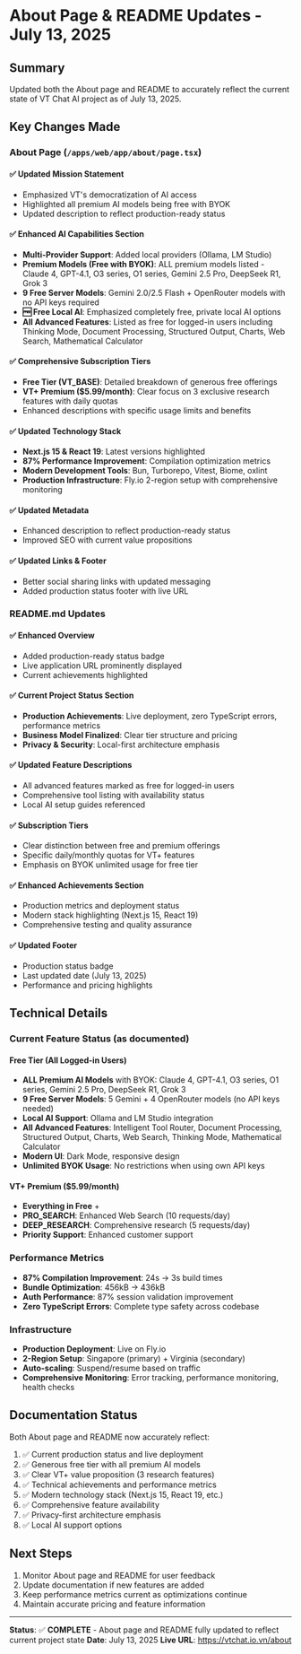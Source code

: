 # About Page & README Updates - July 13, 2025

## Summary

Updated both the About page and README to accurately reflect the current state of VT Chat AI project as of July 13, 2025.

## Key Changes Made

### About Page (`/apps/web/app/about/page.tsx`)

#### ✅ Updated Mission Statement

- Emphasized VT's democratization of AI access
- Highlighted all premium AI models being free with BYOK
- Updated description to reflect production-ready status

#### ✅ Enhanced AI Capabilities Section

- **Multi-Provider Support**: Added local providers (Ollama, LM Studio)
- **Premium Models (Free with BYOK)**: ALL premium models listed - Claude 4, GPT-4.1, O3 series, O1 series, Gemini 2.5 Pro, DeepSeek R1, Grok 3
- **9 Free Server Models**: Gemini 2.0/2.5 Flash + OpenRouter models with no API keys required
- **🆓 Free Local AI**: Emphasized completely free, private local AI options
- **All Advanced Features**: Listed as free for logged-in users including Thinking Mode, Document Processing, Structured Output, Charts, Web Search, Mathematical Calculator

#### ✅ Comprehensive Subscription Tiers

- **Free Tier (VT_BASE)**: Detailed breakdown of generous free offerings
- **VT+ Premium ($5.99/month)**: Clear focus on 3 exclusive research features with daily quotas
- Enhanced descriptions with specific usage limits and benefits

#### ✅ Updated Technology Stack

- **Next.js 15 & React 19**: Latest versions highlighted
- **87% Performance Improvement**: Compilation optimization metrics
- **Modern Development Tools**: Bun, Turborepo, Vitest, Biome, oxlint
- **Production Infrastructure**: Fly.io 2-region setup with comprehensive monitoring

#### ✅ Updated Metadata

- Enhanced description to reflect production-ready status
- Improved SEO with current value propositions

#### ✅ Updated Links & Footer

- Better social sharing links with updated messaging
- Added production status footer with live URL

### README.md Updates

#### ✅ Enhanced Overview

- Added production-ready status badge
- Live application URL prominently displayed
- Current achievements highlighted

#### ✅ Current Project Status Section

- **Production Achievements**: Live deployment, zero TypeScript errors, performance metrics
- **Business Model Finalized**: Clear tier structure and pricing
- **Privacy & Security**: Local-first architecture emphasis

#### ✅ Updated Feature Descriptions

- All advanced features marked as free for logged-in users
- Comprehensive tool listing with availability status
- Local AI setup guides referenced

#### ✅ Subscription Tiers

- Clear distinction between free and premium offerings
- Specific daily/monthly quotas for VT+ features
- Emphasis on BYOK unlimited usage for free tier

#### ✅ Enhanced Achievements Section

- Production metrics and deployment status
- Modern stack highlighting (Next.js 15, React 19)
- Comprehensive testing and quality assurance

#### ✅ Updated Footer

- Production status badge
- Last updated date (July 13, 2025)
- Performance and pricing highlights

## Technical Details

### Current Feature Status (as documented)

#### Free Tier (All Logged-in Users)

- **ALL Premium AI Models** with BYOK: Claude 4, GPT-4.1, O3 series, O1 series, Gemini 2.5 Pro, DeepSeek R1, Grok 3
- **9 Free Server Models**: 5 Gemini + 4 OpenRouter models (no API keys needed)
- **Local AI Support**: Ollama and LM Studio integration
- **All Advanced Features**: Intelligent Tool Router, Document Processing, Structured Output, Charts, Web Search, Thinking Mode, Mathematical Calculator
- **Modern UI**: Dark Mode, responsive design
- **Unlimited BYOK Usage**: No restrictions when using own API keys

#### VT+ Premium ($5.99/month)

- **Everything in Free** +
- **PRO_SEARCH**: Enhanced Web Search (10 requests/day)
- **DEEP_RESEARCH**: Comprehensive research (5 requests/day)
- **Priority Support**: Enhanced customer support

### Performance Metrics

- **87% Compilation Improvement**: 24s → 3s build times
- **Bundle Optimization**: 456kB → 436kB
- **Auth Performance**: 87% session validation improvement
- **Zero TypeScript Errors**: Complete type safety across codebase

### Infrastructure

- **Production Deployment**: Live on Fly.io
- **2-Region Setup**: Singapore (primary) + Virginia (secondary)
- **Auto-scaling**: Suspend/resume based on traffic
- **Comprehensive Monitoring**: Error tracking, performance monitoring, health checks

## Documentation Status

Both About page and README now accurately reflect:

1. ✅ Current production status and live deployment
2. ✅ Generous free tier with all premium AI models
3. ✅ Clear VT+ value proposition (3 research features)
4. ✅ Technical achievements and performance metrics
5. ✅ Modern technology stack (Next.js 15, React 19, etc.)
6. ✅ Comprehensive feature availability
7. ✅ Privacy-first architecture emphasis
8. ✅ Local AI support options

## Next Steps

1. Monitor About page and README for user feedback
2. Update documentation if new features are added
3. Keep performance metrics current as optimizations continue
4. Maintain accurate pricing and feature information

---

**Status**: ✅ **COMPLETE** - About page and README fully updated to reflect current project state
**Date**: July 13, 2025
**Live URL**: https://vtchat.io.vn/about

